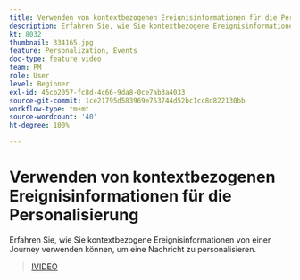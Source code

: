 ```yaml
---
title: Verwenden von kontextbezogenen Ereignisinformationen für die Personalisierung
description: Erfahren Sie, wie Sie kontextbezogene Ereignisinformationen von einer Journey verwenden können, um eine Nachricht zu personalisieren.
kt: 8032
thumbnail: 334165.jpg
feature: Personalization, Events
doc-type: feature video
team: PM
role: User
level: Beginner
exl-id: 45cb2057-fc8d-4c66-9da8-0ce7ab3a4033
source-git-commit: 1ce21795d583969e753744d52bc1cc8d822130bb
workflow-type: tm+mt
source-wordcount: '40'
ht-degree: 100%

---
```


# Verwenden von kontextbezogenen Ereignisinformationen für die Personalisierung

Erfahren Sie, wie Sie kontextbezogene Ereignisinformationen von einer Journey verwenden können, um eine Nachricht zu personalisieren.

>[!VIDEO](https://video.tv.adobe.com/v/334165?quality=12)
